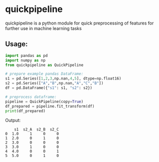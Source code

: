 # quickpipeline
quickpipeline is a python module for quick preprocessing of features for further use in machine learning tasks

## Usage:
```python
import pandas as pd
import numpy as np
from quickpipeline as QuickPipeline

# prepare example pandas DataFrame:
s1 = pd.Series([1,2,3,np.nan,4,5], dtype=np.float16)
s2 = pd.Series(["A","B",np.nan,"A","C","B"])
df = pd.DataFrame({"s1": s1, "s2": s2})

# preprocess dataframe:
pipeline = QuickPipeline(copy=True)
df_prepared = pipeline.fit_transform(df)
print(df_prepared)
```

Output:
```
    s1  s2_A  s2_B  s2_C
0  1.0     1     0     0
1  2.0     0     1     0
2  3.0     0     0     0
3  3.0     1     0     0
4  4.0     0     0     1
5  5.0     0     1     0
```